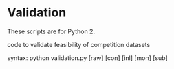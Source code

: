 # Validation
These scripts are for Python 2.

code to validate feasibility of competition datasets

syntax:
python validation.py [raw] [con] [inl] [mon] [sub]
